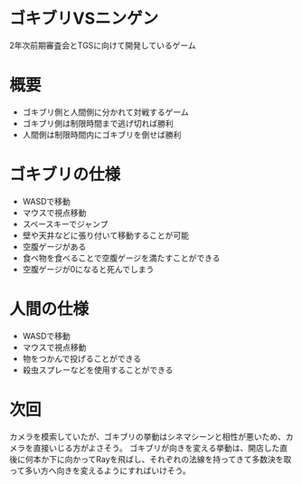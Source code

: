 # ゴキブリVSニンゲン
2年次前期審査会とTGSに向けて開発しているゲーム

# 概要
- ゴキブリ側と人間側に分かれて対戦するゲーム
- ゴキブリ側は制限時間まで逃げ切れば勝利
- 人間側は制限時間内にゴキブリを倒せば勝利

# ゴキブリの仕様
- WASDで移動
- マウスで視点移動
- スペースキーでジャンプ
- 壁や天井などに張り付いて移動することが可能
- 空腹ゲージがある
- 食べ物を食べることで空腹ゲージを満たすことができる
- 空腹ゲージが0になると死んでしまう

# 人間の仕様
- WASDで移動
- マウスで視点移動
- 物をつかんで投げることができる
- 殺虫スプレーなどを使用することができる  

# 次回  
カメラを模索していたが、ゴキブリの挙動はシネマシーンと相性が悪いため、カメラを直接いじる方がよさそう。
ゴキブリが向きを変える挙動は、開店した直後に何本か下に向かってRayを飛ばし、それぞれの法線を持ってきて多数決を取って多い方へ向きを変えるようにすればいけそう。
